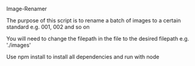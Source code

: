 Image-Renamer

The purpose of this script is to rename a batch of images to a certain standard e.g. 001, 002 and so on

You will need to change the filepath in the file to the desired filepath e.g. './images'

Use npm install to install all dependencies and run with node
